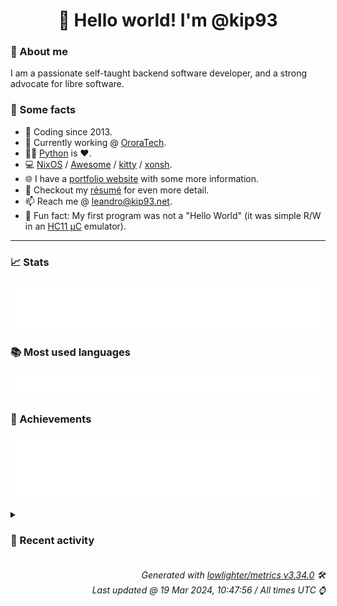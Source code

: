 <!-- README template, populated using this action:
     https://github.com/kip93/kip93/blob/main/.github/workflows/readme.yml. -->

<h1 align="center">👋 Hello world! I'm @kip93</h1> <!-- LOGIN => username -->

### 👤 About me

I am a passionate self-taught backend software developer, and a strong advocate for libre software.


### 💬 Some facts

* 📅 Coding since 2013.
* 💼 Currently working @ [OroraTech](https://ororatech.com/).
* 👨‍💻 [Python](https://github.com/search?q=user%3Akip93&l=python) is ❤️. <!-- LOGIN => username -->
* 💻 [NixOS](https://github.com/NixOS/) /
     [Awesome](https://github.com/awesomeWM/) /
     [kitty](https://github.com/kovidgoyal/kitty/) /
     [xonsh](https://github.com/xonsh/).
* 🌐 I have a [portfolio website](https://kip93.net/) with some more information.
* 📝 Checkout my [résumé](https://kip93.net/resume/) for even more detail.
* 📫 Reach me @ [leandro@kip93.net](mailto:leandro@kip93.net).
* 🎲 Fun fact: My first program was not a "Hello World" (it was simple R/W in an [HC11 µC](https://en.wikipedia.org/wiki/68HC11) emulator).


-----------------------------------------------------------------------------------------------------------------------


### 📈 Stats

![](./stats.svg)


### 📚 Most used languages <!-- by percentage, in decreasing order -->

![](./languages.svg)


### 🏅 Achievements

![](./achievements.svg)


<details> <!-- Last activity -->
<!-- Almost verbatim copy of https://github.com/lowlighter/metrics/blob/latest/source/templates/markdown/partials/activity.ejs, but restructured to be foldable. -->
<summary><h3>📰 Recent activity</h3></summary>

* ➡️ Pushed 2 commits in [nixcon/NixConContent](https://github.com/nixcon/NixConContent) on branch `main`
  * [#0dd1920](https://github.com/nixcon/NixConContent/commit/0dd1920) Merge pull request #25 from marijanp/add-home-manager

NixCon NA 2023: add Managing your Userland with Home-Manager
  * [#1b00728](https://github.com/nixcon/NixConContent/commit/1b00728) NixCon NA 2023: add Managing your Userland with Home-Manager
  * *On 18 Mar 2024, 20:49:33*
* 🔃 Merged [#25 NixCon NA 2023: add Managing your Userland with Home-Manager](https://github.com/nixcon/NixConContent/pull/25) in [nixcon/NixConContent](https://github.com/nixcon/NixConContent)
                * 2 files changed `++6 --0`
  * *On 18 Mar 2024, 20:49:32*
* ➡️ Pushed 2 commits in [nixcon/NixConContent](https://github.com/nixcon/NixConContent) on branch `main`
  * [#e714c0d](https://github.com/nixcon/NixConContent/commit/e714c0d) Merge pull request #24 from obsidiansystems/add-continuous-integration-talk

Add &#34;Continuous Integration Hands-On&#34; workshop
  * [#e868f1c](https://github.com/nixcon/NixConContent/commit/e868f1c) Add &#34;Continuous Integration Hands-On&#34; workshop
  * *On 18 Mar 2024, 20:48:44*
* 🔃 Merged [#24 Add &#34;Continuous Integration Hands-On&#34; workshop](https://github.com/nixcon/NixConContent/pull/24) in [nixcon/NixConContent](https://github.com/nixcon/NixConContent)
                * 1 file changed `++0 --0`
  * *On 18 Mar 2024, 20:48:43*
</details>


<h6 align="right"><em>
    Generated with <a href="https://github.com/lowlighter/metrics/tree/latest/">lowlighter/metrics v3.34.0</a> 🛠️<br> <!-- VERSION => MAJOR.minor.patch -->
    Last updated @ 19 Mar 2024, 10:47:56 / All times UTC ⌚ <!-- meta.generated => DD/MM/YYYY, hh:mm -->
</em></h6>
